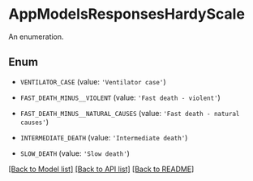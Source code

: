 # AppModelsResponsesHardyScale

An enumeration.

## Enum

* `VENTILATOR_CASE` (value: `'Ventilator case'`)

* `FAST_DEATH_MINUS__VIOLENT` (value: `'Fast death - violent'`)

* `FAST_DEATH_MINUS__NATURAL_CAUSES` (value: `'Fast death - natural causes'`)

* `INTERMEDIATE_DEATH` (value: `'Intermediate death'`)

* `SLOW_DEATH` (value: `'Slow death'`)

[[Back to Model list]](../README.md#documentation-for-models) [[Back to API list]](../README.md#documentation-for-api-endpoints) [[Back to README]](../README.md)


